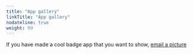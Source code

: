 ```yaml
---
title: "App gallery"
linkTitle: "App gallery"
nodateline: true
weight: 99
---
```


If you have made a cool badge app that you want to show, [email a picture](mailto:floor.venture.select.decide.symbol@addtodropbox.com) 

<script type="text/javascript" src="https://www.dropbox.com/static/api/2/dropins.js" id="dropboxjs" data-app-key="gjfaiofzpyh2yb4"></script>

<a href="https://www.dropbox.com/sh/ru8ldfg3hm6mp8s/AACwfmqMsqSPPkTD3Yg2jLkja?dl=0" class="dropbox-embed" data-height="800px" data-folder-view="grid"></a>